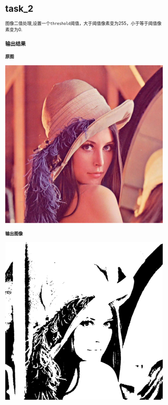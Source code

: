 # task_2
图像二值处理,设置一个```threshold```阈值，大于阈值像素变为255，小于等于阈值像素变为0.
### 输出结果
#### 原图
![原图](image/1.jpeg)
#### 输出图像
![输出图像](image/result.png)

